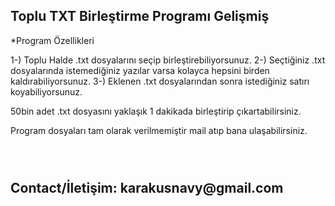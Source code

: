 <h2>Toplu TXT Birleştirme Programı Gelişmiş</h2>

*Program Özellikleri

1-) Toplu Halde .txt dosyalarını seçip birleştirebiliyorsunuz.
2-) Seçtiğiniz .txt dosyalarında istemediğiniz yazılar varsa kolayca hepsini birden kaldırabiliyorsunuz.
3-) Eklenen .txt dosyalarından sonra istediğiniz satırı koyabiliyorsunuz.

50bin adet .txt dosyasını yaklaşık 1 dakikada birleştirip çıkartabilirsiniz.

Program dosyaları tam olarak verilmemiştir mail atıp bana ulaşabilirsiniz.


<p style="text-align: center;"><img src="https://i.hizliresim.com/rJL3bN.png" alt=""/></p>

<p style="text-align: center;"><img src="https://i.hizliresim.com/7ymqGW.png" alt=""/></p>

<p style="text-align: center;"><img src="https://i.hizliresim.com/PO30bN.png" alt=""/></p>


<h2>Contact/İletişim: karakusnavy@gmail.com</h2>
